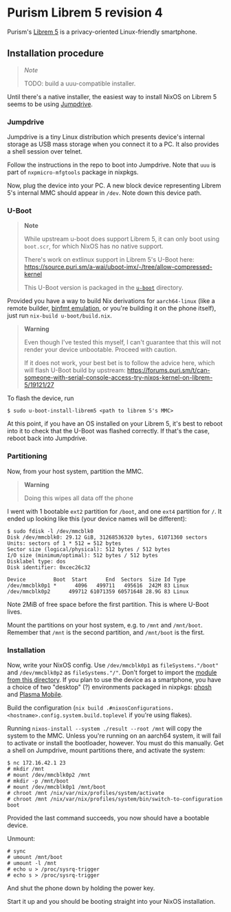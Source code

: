 # Purism Librem 5 revision 4

Purism's [Librem 5] is a privacy-oriented Linux-friendly smartphone.

[Librem 5]: https://puri.sm/products/librem-5/

## Installation procedure

> *Note*
>
> TODO: build a uuu-compatible installer.

Until there's a native installer, the easiest way to install NixOS on Librem 5 seems to be using [Jumpdrive].

[Jumpdrive]: https://github.com/dreemurrs-embedded/Jumpdrive

### Jumpdrive

Jumpdrive is a tiny Linux distribution which presents device's internal storage as USB mass storage when you connect it to a PC.
It also provides a shell session over telnet.

Follow the instructions in the repo to boot into Jumpdrive.
Note that `uuu` is part of `nxpmicro-mfgtools` package in nixpkgs.

Now, plug the device into your PC. A new block device representing Librem 5's internal MMC should appear in `/dev`.
Note down this device path.

### U-Boot

> **Note**
>
> While upstream u-boot does support Librem 5, it can only boot using `boot.scr`, for which NixOS has no native support.
>
> There's work on extlinux support in Librem 5's U-Boot here: https://source.puri.sm/a-wai/uboot-imx/-/tree/allow-compressed-kernel
>
> This U-Boot version is packaged in the [`u-boot`] directory.


[`u-boot`]: ./u-boot

Provided you have a way to build Nix derivations for `aarch64-linux` (like a remote builder, [binfmt emulation], or you're building it on the phone itself), just run `nix-build u-boot/build.nix`.

[binfmt emulation]: https://search.nixos.org/options?channel=22.11&show=boot.binfmt.emulatedSystems&from=0&size=50&sort=relevance&type=packages&query=binfmt

> **Warning**
>
> Even though I've tested this myself, I can't guarantee that this will not render your device unbootable.
> Proceed with caution.
>
> If it does not work, your best bet is to follow the advice here, which will flash U-Boot build by upstream: https://forums.puri.sm/t/can-someone-with-serial-console-access-try-nixos-kernel-on-librem-5/19121/27

To flash the device, run

```console
$ sudo u-boot-install-librem5 <path to librem 5's MMC>
```

At this point, if you have an OS installed on your Librem 5, it's best to reboot into it to check that the U-Boot was flashed correctly.
If that's the case, reboot back into Jumpdrive.

### Partitioning

Now, from your host system, partition the MMC.

> **Warning**
>
> Doing this wipes all data off the phone

I went with 1 bootable `ext2` partition for `/boot`, and one `ext4` partition for `/`.
It ended up looking like this (your device names will be different):

```console
$ sudo fdisk -l /dev/mmcblk0
Disk /dev/mmcblk0: 29.12 GiB, 31268536320 bytes, 61071360 sectors
Units: sectors of 1 * 512 = 512 bytes
Sector size (logical/physical): 512 bytes / 512 bytes
I/O size (minimum/optimal): 512 bytes / 512 bytes
Disklabel type: dos
Disk identifier: 0xcec26c32

Device         Boot  Start      End  Sectors  Size Id Type
/dev/mmcblk0p1 *      4096   499711   495616  242M 83 Linux
/dev/mmcblk0p2      499712 61071359 60571648 28.9G 83 Linux
```

Note 2MiB of free space before the first partition.
This is where U-Boot lives.

Mount the partitions on your host system, e.g. to `/mnt` and `/mnt/boot`.
Remember that `/mnt` is the second partition, and `/mnt/boot` is the first.

### Installation

Now, write your NixOS config.
Use `/dev/mmcblk0p1` as `fileSystems."/boot"` and `/dev/mmcblk0p2` as `fileSystems."/"`.
Don't forget to import the [module from this directory](./default.nix).
If you plan to use the device as a smartphone, you have a choice of two "desktop" (?) environments packaged in nixpkgs: [phosh] and [Plasma Mobile].

[phosh]: https://search.nixos.org/options?channel=22.11&show=services.xserver.desktopManager.phosh.enable&from=0&size=50&sort=relevance&type=packages&query=phosh
[Plasma Mobile]: https://search.nixos.org/options?channel=22.11&show=services.xserver.desktopManager.plasma5.mobile.enable&from=0&size=50&sort=relevance&type=packages

Build the configuration (`nix build .#nixosConfigurations.<hostname>.config.system.build.toplevel` if you're using flakes).

Running `nixos-install --system ./result --root /mnt` will copy the system to the MMC.
Unless you're running on an aarch64 system, it will fail to activate or install the bootloader, however.
You must do this manually.
Get a shell on Jumpdrive, mount partitions there, and activate the system:

```console
$ nc 172.16.42.1 23
# mkdir /mnt
# mount /dev/mmcblk0p2 /mnt
# mkdir -p /mnt/boot
# mount /dev/mmcblk0p1 /mnt/boot
# chroot /mnt /nix/var/nix/profiles/system/activate
# chroot /mnt /nix/var/nix/profiles/system/bin/switch-to-configuration boot
```

Provided the last command succeeds, you now should have a bootable device.

Unmount:

```console
# sync
# umount /mnt/boot
# umount -l /mnt
# echo u > /proc/sysrq-trigger
# echo s > /proc/sysrq-trigger
```

And shut the phone down by holding the power key.

Start it up and you should be booting straight into your NixOS installation.